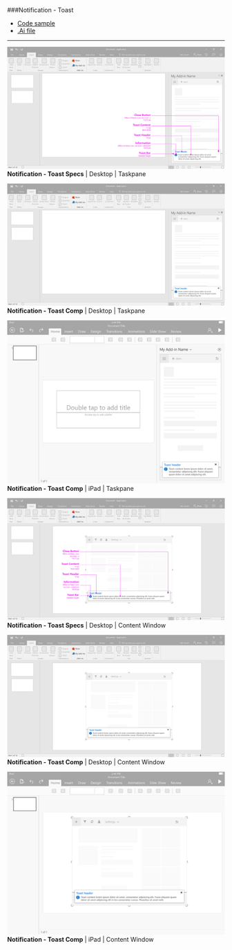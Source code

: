 ###Notification - Toast
* [Code sample](www.github.com/officedev/codesamples)
* [.Ai file](https://github.com/OfficeDev/Office-Add-in-UX-Design-Patterns/blob/master/Patterns/Source%20Files/Notification_toast.ai)

***

![Notification - Toast](https://raw.githubusercontent.com/Alec-McGinnis/add-in_codesample_links/master/PNGs/toast2/Notification_toast_Desktop%20Task%20Pane%20Callouts.png)
**Notification - Toast Specs** | Desktop | Taskpane  


![Notification - Toast](https://raw.githubusercontent.com/Alec-McGinnis/add-in_codesample_links/master/PNGs/toast2/Notification_toast_Desktop%20Task%20Pane.png)
**Notification - Toast Comp** | Desktop | Taskpane  


![Notification - Toast](https://raw.githubusercontent.com/Alec-McGinnis/add-in_codesample_links/master/PNGs/toast2/Notification_toast_iPad%20Task%20Pane.png)
**Notification - Toast Comp** | iPad | Taskpane  


![Notification - Toast](https://raw.githubusercontent.com/Alec-McGinnis/add-in_codesample_links/master/PNGs/toast2/Notification_toast_Desktop%20Content%20Window%20Callouts.png)
**Notification - Toast Specs** | Desktop | Content Window  


![Notification - Toast](https://raw.githubusercontent.com/Alec-McGinnis/add-in_codesample_links/master/PNGs/toast2/Notification_toast_Desktop%20Content%20Window.png)
**Notification - Toast Comp** | Desktop | Content Window  


![Notification - Toast](https://raw.githubusercontent.com/Alec-McGinnis/add-in_codesample_links/master/PNGs/toast2/Notification_toast_iPad%20Content%20Window.png)
**Notification - Toast Comp** | iPad | Content Window  

